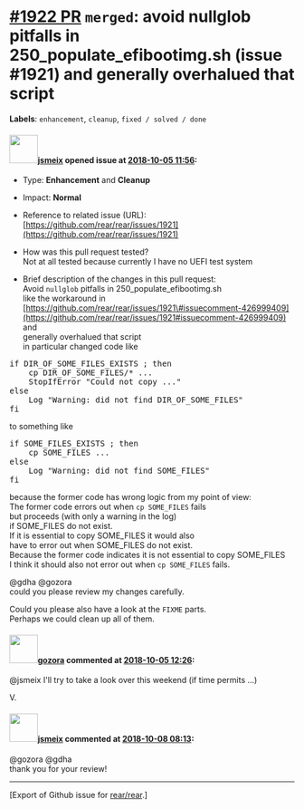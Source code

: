 [\#1922 PR](https://github.com/rear/rear/pull/1922) `merged`: avoid nullglob pitfalls in 250\_populate\_efibootimg.sh (issue \#1921) and generally overhalued that script
=========================================================================================================================================================================

**Labels**: `enhancement`, `cleanup`, `fixed / solved / done`

#### <img src="https://avatars.githubusercontent.com/u/1788608?u=925fc54e2ce01551392622446ece427f51e2f0ce&v=4" width="50">[jsmeix](https://github.com/jsmeix) opened issue at [2018-10-05 11:56](https://github.com/rear/rear/pull/1922):

-   Type: **Enhancement** and **Cleanup**

-   Impact: **Normal**

-   Reference to related issue (URL):  
    [https://github.com/rear/rear/issues/1921](https://github.com/rear/rear/issues/1921)

-   How was this pull request tested?  
    Not at all tested because currently I have no UEFI test system

-   Brief description of the changes in this pull request:  
    Avoid `nullglob` pitfalls in 250\_populate\_efibootimg.sh  
    like the workaround in  
    [https://github.com/rear/rear/issues/1921\#issuecomment-426999409](https://github.com/rear/rear/issues/1921#issuecomment-426999409)  
    and  
    generally overhalued that script  
    in particular changed code like

<pre>
if DIR_OF_SOME_FILES_EXISTS ; then
    cp DIR_OF_SOME_FILES/* ...
    StopIfError "Could not copy ..."
else
    Log "Warning: did not find DIR_OF_SOME_FILES"
fi
</pre>

to something like

<pre>
if SOME_FILES_EXISTS ; then
    cp SOME_FILES ...
else
    Log "Warning: did not find SOME_FILES"
fi
</pre>

because the former code has wrong logic from my point of view:  
The former code errors out when `cp SOME_FILES` fails  
but proceeds (with only a warning in the log)  
if SOME\_FILES do not exist.  
If it is essential to copy SOME\_FILES it would also  
have to error out when SOME\_FILES do not exist.  
Because the former code indicates it is not essential to copy
SOME\_FILES  
I think it should also not error out when `cp SOME_FILES` fails.

@gdha @gozora  
could you please review my changes carefully.

Could you please also have a look at the `FIXME` parts.  
Perhaps we could clean up all of them.

#### <img src="https://avatars.githubusercontent.com/u/12116358?u=1c5ba9dcee5ca3082f03029a7fbe647efd30eb49&v=4" width="50">[gozora](https://github.com/gozora) commented at [2018-10-05 12:26](https://github.com/rear/rear/pull/1922#issuecomment-427347716):

@jsmeix I'll try to take a look over this weekend (if time permits ...)

V.

#### <img src="https://avatars.githubusercontent.com/u/1788608?u=925fc54e2ce01551392622446ece427f51e2f0ce&v=4" width="50">[jsmeix](https://github.com/jsmeix) commented at [2018-10-08 08:13](https://github.com/rear/rear/pull/1922#issuecomment-427752447):

@gozora @gdha  
thank you for your review!

------------------------------------------------------------------------

\[Export of Github issue for
[rear/rear](https://github.com/rear/rear).\]
